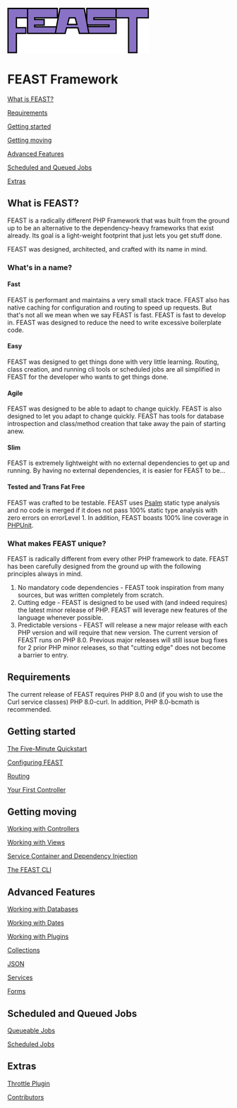 ![FEAST Framework](logo.png)

# FEAST Framework

[What is FEAST?](#what-is-feast)

[Requirements](#requirements)

[Getting started](#getting-started)

[Getting moving](#getting-moving)

[Advanced Features](#advanced-features)

[Scheduled and Queued Jobs](#scheduled-and-queued-jobs)

[Extras](#extras)

## What is FEAST?

FEAST is a radically different PHP Framework that was built from the ground up to be an alternative to the
dependency-heavy frameworks that exist already. Its goal is a light-weight footprint that just lets you get stuff done.

FEAST was designed, architected, and crafted with its name in mind.

### What's in a name?

#### Fast

FEAST is performant and maintains a very small stack trace. FEAST also has native caching for configuration and routing
to speed up requests. But that's not all we mean when we say FEAST is fast. FEAST is fast to develop in. FEAST was
designed to reduce the need to write excessive boilerplate code.

#### Easy

FEAST was designed to get things done with very little learning. Routing, class creation, and running cli tools or
scheduled jobs are all simplified in FEAST for the developer who wants to get things done.

#### Agile

FEAST was designed to be able to adapt to change quickly. FEAST is also designed to let you adapt to change quickly.
FEAST has tools for database introspection and class/method creation that take away the pain of starting anew.

#### Slim

FEAST is extremely lightweight with no external dependencies to get up and running. By having no external dependencies,
it is easier for FEAST to be...

#### Tested and Trans Fat Free

FEAST was crafted to be testable. FEAST uses [Psalm](https://github.com/vimeo/psalm) static type analysis and no code is
merged if it does not pass 100% static type analysis with zero errors on errorLevel 1. In addition, FEAST boasts 100%
line coverage in [PHPUnit](https://github.com/sebastianbergmann/phpunit).

### What makes FEAST unique?

FEAST is radically different from every other PHP framework to date. FEAST has been carefully designed from the ground
up with the following principles always in mind.

1. No mandatory code dependencies - FEAST took inspiration from many sources, but was written completely from scratch.
2. Cutting edge - FEAST is designed to be used with (and indeed requires)
   the latest minor release of PHP. FEAST will leverage new features of the language whenever possible.
3. Predictable versions - FEAST will release a new major release with each PHP version and will require that new
   version. The current version of FEAST runs on PHP 8.0. Previous major releases will still issue bug fixes for 2 prior
   PHP minor releases, so that "cutting edge" does not become a barrier to entry.

## Requirements

The current release of FEAST requires PHP 8.0 and (if you wish to use the Curl service classes) PHP 8.0-curl. In
addition, PHP 8.0-bcmath is recommended.

## Getting started

[The Five-Minute Quickstart](install.md)

[Configuring FEAST](config.md)

[Routing](routing.md)

[Your First Controller](first-controller.md)

## Getting moving

[Working with Controllers](controller.md)

[Working with Views](view.md)

[Service Container and Dependency Injection](service-container.md)

[The FEAST CLI](cli.md)

## Advanced Features

[Working with Databases](models.md)

[Working with Dates](date.md)

[Working with Plugins](plugin.md)

[Collections](collections.md)

[JSON](json.md)

[Services](services.md)

[Forms](forms.md)

## Scheduled and Queued Jobs

[Queueable Jobs](queues.md)

[Scheduled Jobs](cron-jobs.md)

## Extras

[Throttle Plugin](throttle.md)

[Contributors](contributors.md)